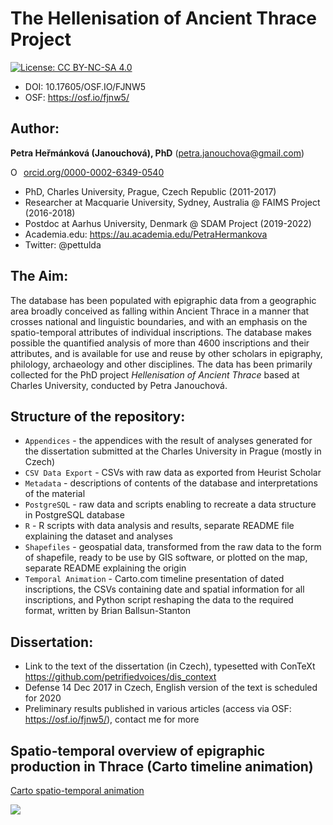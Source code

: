 # The Hellenisation of Ancient Thrace Project 
[![License: CC BY-NC-SA 4.0](https://licensebuttons.net/l/by-nc-sa/4.0/80x15.png "Creative Commons License CC BY-NC-SA 4.0")](https://creativecommons.org/licenses/by-nc-sa/4.0/)

- DOI: 10.17605/OSF.IO/FJNW5
- OSF: https://osf.io/fjnw5/

## Author: 
**Petra Heřmánková (Janouchová), PhD** (petra.janouchova@gmail.com) 

<a href="https://orcid.org/0000-0002-6349-0540" target="orcid.widget" rel="noopener noreferrer" style="vertical-align:top;"><img src="https://orcid.org/sites/default/files/images/orcid_16x16.png" style="width:1em;margin-right:.5em;" alt="ORCID iD icon">orcid.org/0000-0002-6349-0540</a>
* PhD, Charles University, Prague, Czech Republic (2011-2017)
* Researcher at Macquarie University, Sydney, Australia @ FAIMS Project (2016-2018)
* Postdoc at Aarhus University, Denmark @ SDAM Project (2019-2022)
* Academia.edu: https://au.academia.edu/PetraHermankova
* Twitter: @pettulda

## The Aim:
The database has been populated with epigraphic data from a geographic area broadly conceived as falling within Ancient Thrace in a manner that crosses national and linguistic boundaries, and with an emphasis on the spatio-temporal attributes of individual inscriptions. The database makes possible the quantified analysis of more than 4600 inscriptions and their attributes, and is available for use and reuse by other scholars in epigraphy, philology, archaeology and other disciplines.
The data has been primarily collected for the PhD project _Hellenisation of Ancient Thrace_ based at Charles University, conducted by Petra Janouchová.

## Structure of the repository:
* ```Appendices``` - the appendices with the result of analyses generated for the dissertation submitted at the Charles University in Prague (mostly in Czech)
* ```CSV Data Export``` - CSVs with raw data as exported from Heurist Scholar
* ```Metadata``` - descriptions of contents of the database and interpretations of the material
* ```PostgreSQL``` - raw data and scripts enabling to recreate a data structure in PostgreSQL database
* ```R``` - R scripts with data analysis and results, separate README file explaining the dataset and analyses
* ```Shapefiles``` - geospatial data, transformed from the raw data to the form of shapefile, ready to be use by GIS software, or plotted on the map, separate README explaining the origin
* ```Temporal Animation``` - Carto.com timeline presentation of dated inscriptions, the CSVs containing date and spatial information for all inscriptions, and Python script reshaping the data to the required format, written by Brian Ballsun-Stanton

## Dissertation:
* Link to the text of the dissertation (in Czech), typesetted with ConTeXt https://github.com/petrifiedvoices/dis_context
* Defense 14 Dec 2017 in Czech, English version of the text is scheduled for 2020 
* Preliminary results published in various articles (access via OSF: https://osf.io/fjnw5/), contact me for more

## Spatio-temporal overview of epigraphic production in Thrace (Carto timeline animation)
[Carto spatio-temporal animation](https://petrajanouchova.carto.com/builder/09ff24c3-819d-4ceb-ab6d-bdc3f85c77e9/embed)

<p align="left">
  <img src="https://github.com/petrajanouchova/hat_project/blob/master/Temporal%20Animation/Carto/Carto_Inscriptions_299AD.png"/>
</p>

